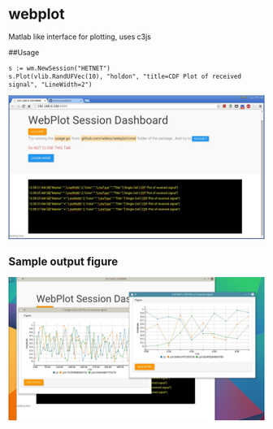 # webplot
Matlab like interface for plotting, uses c3js

##Usage 
```
s := wm.NewSession("HETNET")
s.Plot(vlib.RandUFVec(10), "holdon", "title=CDF Plot of received signal", "LineWidth=2")
```

![Screenshot](https://github.com/wiless/webplot/blob/refs/images/snapshot.jpg)

## Sample output figure
![Screenshot2](https://github.com/wiless/webplot/blob/refs/images/snapshot1.jpg)


